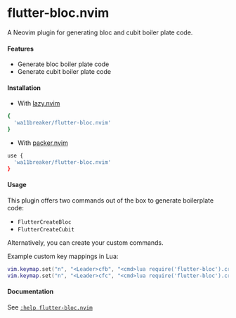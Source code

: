# flutter-bloc.nvim
A Neovim plugin for generating bloc and cubit boiler plate code.

#### Features
- Generate bloc boiler plate code
- Generate cubit boiler plate code

#### Installation
- With [lazy.nvim](https://github.com/folke/lazy.nvim)
```sh
{
  'wa11breaker/flutter-bloc.nvim'
}
```

- With [packer.nvim](https://github.com/wbthomason/packer.nvim)
```sh
use {
  'wa11breaker/flutter-bloc.nvim'
}
```

#### Usage
This plugin offers two commands out of the box to generate boilerplate code:

- `FlutterCreateBloc`
- `FlutterCreateCubit`

Alternatively, you can create your custom commands.

Example custom key mappings in Lua:

```lua
vim.keymap.set("n", "<Leader>cfb", "<cmd>lua require('flutter-bloc').create_bloc()<cr>", { desc = '[C]reate [F]lutter [B]loc' })
vim.keymap.set("n", "<Leader>cfc", "<cmd>lua require('flutter-bloc').create_cubit()<cr>", { desc = '[C]reate [F]lutter [C]ubit' })
```

#### Documentation
See [`:help flutter-bloc.nvim`](https://github.com/wa11breaker/flutter-bloc.nvim/doc/flutter-bloc.txt)
